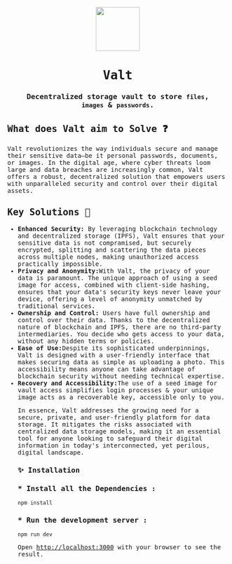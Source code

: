 <samp>
<p align="center">
<img src="https://github.com/sr2echa/valt/assets/65058816/1225eace-9a9b-4aee-a7ca-e7b9a0ddb451" width=100px align=center>
</p>
<h1 align=center>Valt</h1>
<h3 align=center>Decentralized storage vault to store <code>files</code>, <br> <code>images</code> & <code>passwords</code>.</h3>

<h2>What does Valt aim to Solve ❓ </h2>
<p2>Valt revolutionizes the way individuals secure and manage their sensitive data—be it personal passwords, documents, or images. In the digital age, where cyber threats loom large and data breaches are increasingly common, Valt offers a robust, decentralized solution that empowers users with unparalleled security and control over their digital assets.</p2>

<h2> Key Solutions 🔐 </h2>
<ul>
<li><strong> Enhanced Security: </strong> By leveraging blockchain technology and decentralized storage (IPFS), Valt ensures that your sensitive data is not compramised, but securely encrypted, splitting and scattering the data pieces across multiple nodes, making unauthorized access practically impossible.</li>
    
<li><strong>Privacy and Anonymity:</strong>With Valt, the privacy of your data is paramount. The unique approach of using a seed image for access, combined with client-side hashing, ensures that your data's security keys never leave your device, offering a level of anonymity unmatched by traditional services.</li>

<li><strong>Ownership and Control:</strong> Users have full ownership and control over their data. Thanks to the decentralized nature of blockchain and IPFS, there are no third-party intermediaries. You decide who gets access to your data, without any hidden terms or policies.</li>

<li><strong>Ease of Use:</strong>Despite its sophisticated underpinnings, Valt is designed with a user-friendly interface that makes securing data as simple as uploading a photo. This accessibility means anyone can take advantage of blockchain security without needing technical expertise.</li>

<li><strong>Recovery and Accessibility:</strong>The use of a seed image for vault access simplifies login processes & your unique image acts as a recoverable key, accessible only to you.</li>

In essence, Valt addresses the growing need for a secure, private, and user-friendly platform for data storage. It mitigates the risks associated with centralized data storage models, making it an essential tool for anyone looking to safeguard their digital information in today's interconnected, yet perilous, digital landscape.
    
</p2>

<h3> ✨ Installation </h3>

### * Install all the Dependencies :
    npm install 

### * Run the development server : 
    npm run dev
<p>Open <a href = "http://localhost:3000">http://localhost:3000</a> with your browser to see the result.</p>
</samp>
